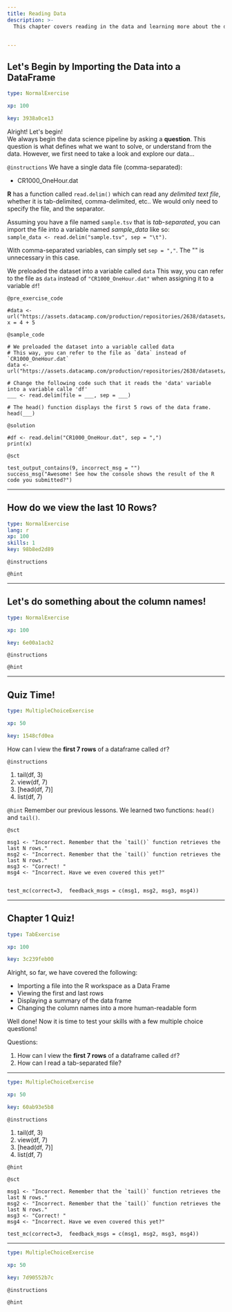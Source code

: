 ```yaml
---
title: Reading Data
description: >-
  This chapter covers reading in the data and learning more about the data frame that contains it.


---
```

## Let's Begin by Importing the Data into a DataFrame

```yaml
type: NormalExercise

xp: 100

key: 3938a0ce13
```

Alright! Let's begin!  
We always begin the data science pipeline by asking a **question**. This question is what defines what we want to solve, or understand from the data. However, we first need to take a look and explore our data...

`@instructions`
We have a single data file (comma-separated): 
- CR1000_OneHour.dat

**R** has a function called `read.delim()` which can read any *delimited text file*, whether it is tab-delimited, comma-delimited, etc.. We would only need to specify the file, and the separator.

Assuming you have a file named `sample.tsv` that is *tab-separated*, you can import the file into a variable named *sample_data* like so:    
``sample_data <- read.delim("sample.tsv", sep = "\t")``.

With comma-separated variables, can simply set `sep = ","`. The "\" is unnecessary in this case.

We preloaded the dataset into a variable called `data`
This way, you can refer to the file as `data` instead of `"CR1000_OneHour.dat"` when assigning it to a variable `df`!


`@pre_exercise_code`
```{r}
#data <- url("https://assets.datacamp.com/production/repositories/2638/datasets/e73949a03c41fd2cbe1de7691ff7adfc624bd22b/CR1000_OneHour.dat")
x = 4 + 5
```
`@sample_code`
```{r}
# We preloaded the dataset into a variable called data
# This way, you can refer to the file as `data` instead of `CR1000_OneHour.dat`
data <- url("https://assets.datacamp.com/production/repositories/2638/datasets/e73949a03c41fd2cbe1de7691ff7adfc624bd22b/CR1000_OneHour.dat")

# Change the following code such that it reads the 'data' variable into a variable calle 'df'
___ <- read.delim(file = ___, sep = ___)

# The head() function displays the first 5 rows of the data frame.
head(___)
```
`@solution`
```{r}
#df <- read.delim("CR1000_OneHour.dat", sep = ",")
print(x)
```
`@sct`
```{r}
test_output_contains(9, incorrect_msg = "")
success_msg("Awesome! See how the console shows the result of the R code you submitted?")
```





---
## How do we view the last 10 Rows?

```yaml
type: NormalExercise
lang: r
xp: 100
skills: 1
key: 98b8ed2d89
```



`@instructions`


`@hint`











---
## Let's do something about the column names!

```yaml
type: NormalExercise

xp: 100

key: 6e00a1acb2
```



`@instructions`


`@hint`











---
## Quiz Time!

```yaml
type: MultipleChoiceExercise

xp: 50

key: 1548cfd0ea
```

How can I view the **first 7 rows** of a dataframe called `df`?

`@instructions`
1. tail(df, 3)
2. view(df, 7)
3. [head(df, 7)]
4. list(df, 7)

`@hint`
Remember our previous lessons. We learned two functions: `head()` and `tail()`.




`@sct`
```{r}
msg1 <- "Incorrect. Remember that the `tail()` function retrieves the last N rows."
msg2 <- "Incorrect. Remember that the `tail()` function retrieves the last N rows."
msg3 <- "Correct! "
msg4 <- "Incorrect. Have we even covered this yet?"


test_mc(correct=3,  feedback_msgs = c(msg1, msg2, msg3, msg4))
```





---
## Chapter 1 Quiz!

```yaml
type: TabExercise

xp: 100

key: 3c239feb00
```

Alright, so far, we have covered the following:

- Importing a file into the R workspace as a Data Frame
- Viewing the first and last rows
- Displaying a summary of the data frame
- Changing the column names into a more human-readable form

Well done! Now it is time to test your skills with a few multiple choice questions!

Questions:
1. How can I view the **first 7 rows** of a dataframe called `df`?
2. How can I read a tab-separated file?











***



```yaml
type: MultipleChoiceExercise

xp: 50

key: 60ab93e5b8
```



`@instructions`
1. tail(df, 3)
2. view(df, 7)
3. [head(df, 7)]
4. list(df, 7)

`@hint`





`@sct`
```{undefined}
msg1 <- "Incorrect. Remember that the `tail()` function retrieves the last N rows."
msg2 <- "Incorrect. Remember that the `tail()` function retrieves the last N rows."
msg3 <- "Correct! "
msg4 <- "Incorrect. Have we even covered this yet?"

test_mc(correct=3,  feedback_msgs = c(msg1, msg2, msg3, msg4))
```






***



```yaml
type: MultipleChoiceExercise

xp: 50

key: 7d90552b7c
```



`@instructions`


`@hint`










